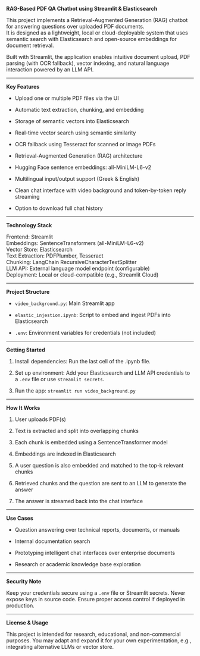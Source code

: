 **RAG-Based PDF QA Chatbot using Streamlit & Elasticsearch**

This project implements a Retrieval-Augmented Generation (RAG) chatbot for answering questions over uploaded PDF documents.\
It is designed as a lightweight, local or cloud-deployable system that uses semantic search with Elasticsearch and open-source embeddings for document retrieval.

Built with Streamlit, the application enables intuitive document upload, PDF parsing (with OCR fallback), vector indexing, and natural language interaction powered by an LLM API.

* * * * *

**Key Features**

-   Upload one or multiple PDF files via the UI

-   Automatic text extraction, chunking, and embedding

-   Storage of semantic vectors into Elasticsearch

-   Real-time vector search using semantic similarity

-   OCR fallback using Tesseract for scanned or image PDFs

-   Retrieval-Augmented Generation (RAG) architecture

-   Hugging Face sentence embeddings: all-MiniLM-L6-v2

-   Multilingual input/output support (Greek & English)

-   Clean chat interface with video background and token-by-token reply streaming

-   Option to download full chat history

* * * * *

**Technology Stack**

Frontend: Streamlit\
Embeddings: SentenceTransformers (all-MiniLM-L6-v2)\
Vector Store: Elasticsearch\
Text Extraction: PDFPlumber, Tesseract\
Chunking: LangChain RecursiveCharacterTextSplitter\
LLM API: External language model endpoint (configurable)\
Deployment: Local or cloud-compatible (e.g., Streamlit Cloud)

* * * * *

**Project Structure**

-   `video_background.py`: Main Streamlit app

-   `elastic_injestion.ipynb`: Script to embed and ingest PDFs into Elasticsearch

-   `.env`: Environment variables for credentials (not included)

* * * * *

**Getting Started**

1.  Install dependencies: Run the last cell of the .ipynb file.

2.  Set up environment: Add your Elasticsearch and LLM API credentials to a `.env` file or use `streamlit secrets`.

3.  Run the app: `streamlit run video_background.py`

* * * * *

**How It Works**

1.  User uploads PDF(s)

2.  Text is extracted and split into overlapping chunks

3.  Each chunk is embedded using a SentenceTransformer model

4.  Embeddings are indexed in Elasticsearch

5.  A user question is also embedded and matched to the top-k relevant chunks

6.  Retrieved chunks and the question are sent to an LLM to generate the answer

7.  The answer is streamed back into the chat interface

* * * * *

**Use Cases**

-   Question answering over technical reports, documents, or manuals

-   Internal documentation search

-   Prototyping intelligent chat interfaces over enterprise documents

-   Research or academic knowledge base exploration

* * * * *

**Security Note**

Keep your credentials secure using a `.env` file or Streamlit secrets. Never expose keys in source code. Ensure proper access control if deployed in production.

* * * * *

**License & Usage**

This project is intended for research, educational, and non-commercial purposes. You may adapt and expand it for your own experimentation, e.g., integrating alternative LLMs or vector store.
